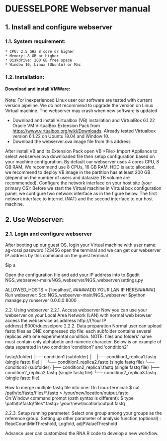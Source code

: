 # DUESSELPORE Webserver manual

## 1. Install and configure webserver
### 1.1. System requirement:
    * CPU: 2.5 GHz 8 core or higher
    * Memory: 8 GB or higher
    * Diskdrive: 200 GB free space
    * Window 10, Linux (Ubuntu) or Mac
### 1.2. Installation:
#### Download and install VMWare:
Note: For inexperienced Linux user our software are tested with current version pipeline. We do not recommend to upgrade the version on Linux Virtual machine. The webserver may crash when new software is updated
- Download and install Virtualbox (VB) installation and VirtualBox 6.1.22 Oracle VM VirtualBox Extension Pack from https://www.virtualbox.org/wiki/Downloads. Already tested Virtualbox version 6.1.22 on Ubuntu 18.04 and Window 10.
- Download the webserver.ova image file from this address

After install VB and its Extension Pack open VB >File> Import Appliance to select  webserver.ova downloaded file then setup configuration based on your machine configuration.
By default our webserver uses 4 cores CPU, 8 GB RAM. We recommend use 8 CPUs, 16 GB RAM, HDD is auto allocated, we recommend to deploy VB image in the partition has at least 200 GB (depend on the number of users and datasize TB volume are recommended).
Configure the network interface on your host site (your primary OS):
Before we start the Virtual machine in Virtual box configuration panel, we configure two network interface as in the figure below. The first network interface to internet (NAT) and the second interface to our host machine.



## 2. Use Webserver:
### 2.1. Login and configure webserver
After booting up our guest OS, login your Virtual machine with 
user name: ag-rossi
password 123456
open the terminal and we can get our webserver IP address by this command on the guest terminal

$ip a

Open the configuration file and add your IP address into to
$gedit NGS_webserver-main/NGS_webserver/NGS_webserver/settings.py

ALLOWED_HOSTS = [‘localhost’, #####ADD YOUR LAN IP HERE######]
Run webserver:
$cd NGS_webserver-main/NGS_webserver
$python manage.py runserver 0.0.0.0:8000



2.2. Using webserver
2.2.1. Access webserver
Now you can use your webserver on your Local Area Network (LAN) with normal web browser
access the webservice as address
http://{Your IP address}:8000/duesselpore
2.2.2. Data preparation
Normal user can upload fastq files as ONE compressed zip file: each subfolder contains several replicas with one experimental condition.
NOTE: files and folders’ name must contain only alphabetic and numeric character.
Below is an example of data separated in two condition ‘condition1’ and ‘condition2’

fastq/(folder)
├── condition1 (subfolder)
│   ├── condition1_replica1.fastq (single fastq file)
│   └── condition1_replica2.fastq (single fastq file)
└── condition2 (subfolder)
    ├── condition2_replica1.fastq (single fastq file)
    ├── condition2_replica2.fastq (single fastq file)
    └── condition2_replica3.fastq (single fastq file)

How to merge multiple fastq file into one:
On Linux terminal:
$ cat /path/to/fastq/files/*.fastq > /your/new/location/output.fastq   
On Window command prompt (path syntax is different):
$ type \path\to\fastq\files\*.fastq> \your\new\location\output.fastq

2.2.3. Setup running parameter:
Select one group among your groups as the reference group.
Setting up other parameter of analysis function (optional) : ReadCountMinThreshold, Logfold, adjPValueThreshold  

Advance user can customized the RNA.R code to develop a new workflow.